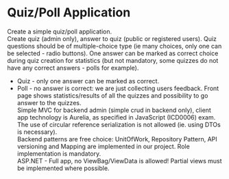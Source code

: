 # Quiz/Poll Application
Create a simple quiz/poll application.<br>
Create quiz (admin only), answer to quiz (public or registered users). Quiz questions should be of multiple-choice type (ie many choices, only one
can be selected - radio buttons). One answer can be marked as correct choice during quiz creation for statistics (but not mandatory, some
quizzes do not have any correct answers - polls for example).<br>
* Quiz - only one answer can be marked as correct.<br>
* Poll - no answer is correct: we are just collecting users feedback.
Front page shows statistics/results of all the quizzes and possibility to go answer to the quizzes.<br>
Simple MVC for backend admin (simple crud in backend only), client app technology is Aurelia, as specified in JavaScript (ICD0006) exam.
The use of circular reference serialization is not allowed (ie. using DTOs is necessary).<br>
Backend patterns are free choice: UnitOfWork, Repository Pattern, API versioning and Mapping are implemented in our project. Role implementation is mandatory.<br>
ASP.NET - Full app, no ViewBag/ViewData is allowed! Partial views must be implemented where possible.
